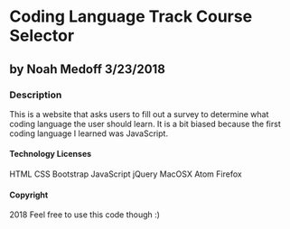 # Coding Language Track Course Selector

## by Noah Medoff 3/23/2018

### Description
This is a website that asks users to fill out a survey to determine what coding language the user should learn.
It is a bit biased because the first coding language I learned was JavaScript.

#### Technology Licenses
HTML
CSS
Bootstrap
JavaScript
jQuery
MacOSX
Atom
Firefox

#### Copyright
2018
Feel free to use this code though :)
